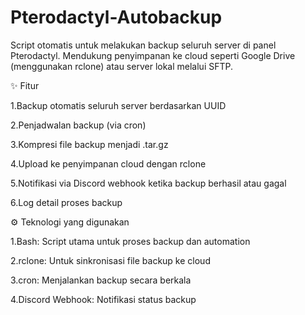 # Pterodactyl-Autobackup

Script otomatis untuk melakukan backup seluruh server di panel Pterodactyl.
Mendukung penyimpanan ke cloud seperti Google Drive (menggunakan rclone) atau server lokal melalui SFTP.


✨ Fitur

  1.Backup otomatis seluruh server berdasarkan UUID
  
  2.Penjadwalan backup (via cron)
  
  3.Kompresi file backup menjadi .tar.gz
  
  4.Upload ke penyimpanan cloud dengan rclone
  
  5.Notifikasi via Discord webhook ketika backup berhasil atau gagal
  
  6.Log detail proses backup


  ⚙️ Teknologi yang digunakan

  1.Bash: Script utama untuk proses backup dan automation

  2.rclone: Untuk sinkronisasi file backup ke cloud

  3.cron: Menjalankan backup secara berkala

  4.Discord Webhook: Notifikasi status backup
